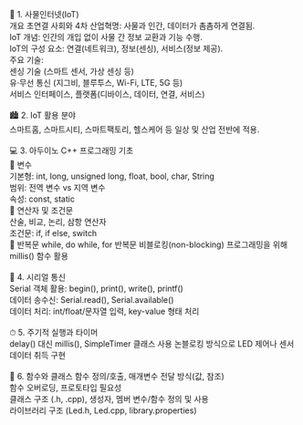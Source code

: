 🔗 1. 사물인터넷(IoT)<br>
개요 초연결 사회와 4차 산업혁명: 사물과 인간, 데이터가 촘촘하게 연결됨.<br>
IoT 개념: 인간의 개입 없이 사물 간 정보 교환과 기능 수행. <br>
IoT의 구성 요소: 연결(네트워크), 정보(센싱), 서비스(정보 제공).<br>
주요 기술: <br>
센싱 기술 (스마트 센서, 가상 센싱 등) <br>
유·무선 통신 (지그비, 블루투스, Wi-Fi, LTE, 5G 등) <br>
서비스 인터페이스, 플랫폼(디바이스, 데이터, 연결, 서비스) <br>
<br>
🏙 2. IoT 활용 분야 <br>
스마트홈, 스마트시티, 스마트팩토리, 헬스케어 등 일상 및 산업 전반에 적용. <br>
<br>
💻 3. 아두이노 C++ 프로그래밍 기초 <br>
📌 변수 <br>
기본형: int, long, unsigned long, float, bool, char, String <br>
범위: 전역 변수 vs 지역 변수 <br>
속성: const, static <br>
📌 연산자 및 조건문 <br>
산술, 비교, 논리, 삼항 연산자<br> 
조건문: if, if else, switch <br>
📌 반복문 while, do while, for 반복문 
비블로킹(non-blocking) 프로그래밍을 위해 millis() 함수 활용 <br>
<br>
🔄 4. 시리얼 통신<br> 
Serial 객체 활용: begin(), print(), write(), printf() <br>
데이터 송수신: Serial.read(), Serial.available() <br>
데이터 처리: int/float/문자열 입력, key-value 형태 처리 <br>
<br>
⏱ 5. 주기적 실행과 타이머 <br>
delay() 대신 millis(), SimpleTimer 클래스 사용 
논블로킹 방식으로 LED 제어나 센서 데이터 취득 구현 <br>
<br>
🧱 6. 함수와 클래스 함수 정의/호출, 매개변수 전달 방식(값, 참조) <br>
함수 오버로딩, 프로토타입 필요성 <br>
클래스 구조 (.h, .cpp), 생성자, 멤버 변수/함수 정의 및 사용 <br>
라이브러리 구조 (Led.h, Led.cpp, library.properties) 

